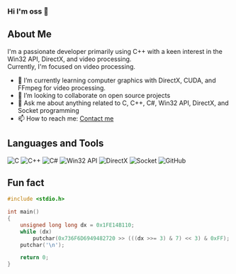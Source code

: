 ### Hi I'm oss 👋

<!--
**sungsikoh/sungsikoh** is a ✨ _special_ ✨ repository because its `README.md` (this file) appears on your GitHub profile.

Here are some ideas to get you started:

- 🔭 I’m currently working on ...
- 🌱 I’m currently learning ...
- 👯 I’m looking to collaborate on ...
- 🤔 I’m looking for help with ...
- 💬 Ask me about ...
- 📫 How to reach me: ...
- 😄 Pronouns: ...
- ⚡ Fun fact: ...
-->

## About Me

I'm a passionate developer primarily using C++ with a keen interest in the Win32 API, DirectX, and video processing.  
Currently, I'm focused on video processing.

<!-- - 🔭 I’m currently working on [LumiHDR](https://github.com/ohsungsik/LumiHDR) -->
- 🌱 I’m currently learning computer graphics with DirectX, CUDA, and FFmpeg for video processing.
- 👯 I’m looking to collaborate on open source projects
- 💬 Ask me about anything related to C, C++, C#, Win32 API, DirectX, and Socket programming
- 📫 How to reach me: [Contact me](mailto:dev.sungsikoh@gmail.com)

<!-- 
![CodeWars](https://www.codewars.com/users/ohsungsik/badges/micro) 
[![Leetcode Stats](https://leetcard.jacoblin.cool/OHSungSik)](https://leetcode.com/OHSungSik)
-->

## Languages and Tools

![C](https://img.shields.io/badge/C-00599C?style=for-the-badge&logo=c&logoColor=white)
![C++](https://img.shields.io/badge/C++-00599C?style=for-the-badge&logo=c%2B%2B&logoColor=white)
![C#](https://img.shields.io/badge/C%23-239120?style=for-the-badge&logo=c-sharp&logoColor=white)
![Win32 API](https://img.shields.io/badge/Win32%20API-0078D6?style=for-the-badge&logo=windows&logoColor=white)
![DirectX](https://img.shields.io/badge/DirectX-008080?style=for-the-badge&logo=directx&logoColor=white)
![Socket](https://img.shields.io/badge/Socket-000000?style=for-the-badge&logo=socket.io&logoColor=white)
![GitHub](https://img.shields.io/badge/GitHub-181717?style=for-the-badge&logo=github&logoColor=white)

## Fun fact
```C++
#include <stdio.h>

int main()
{
	unsigned long long dx = 0x1FE14B110;
	while (dx)
		putchar(0x736F6D6949482720 >> (((dx >>= 3) & 7) << 3) & 0xFF);
	putchar('\n');

	return 0;
}
```


